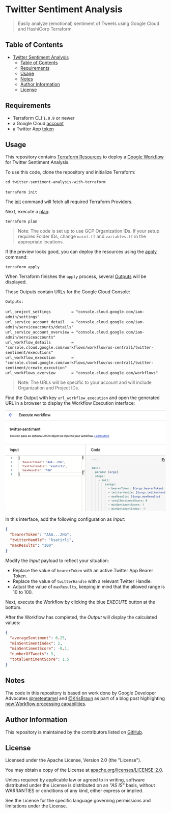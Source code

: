 # Twitter Sentiment Analysis

> Easily analyze (emotional) sentiment of Tweets using Google Cloud and HashiCorp Terraform

## Table of Contents

- [Twitter Sentiment Analysis](#twitter-sentiment-analysis)
  - [Table of Contents](#table-of-contents)
  - [Requirements](#requirements)
  - [Usage](#usage)
  - [Notes](#notes)
  - [Author Information](#author-information)
  - [License](#license)

## Requirements

* Terraform CLI `1.0.9` or newer
* a Google Cloud [account](https://cloud.google.com/gcp)
* a Twitter  App [token](https://developer.twitter.com/en/portal/projects-and-apps)

## Usage

This repository contains [Terraform Resources](https://www.terraform.io) to deploy a [Google Workflow](https://cloud.google.com/workflows) for Twitter Sentiment Analysis.

To use this code, clone the repository and initialize Terraform:

```shell
cd twitter-sentiment-analysis-with-terraform

terraform init
```

The [init](https://www.terraform.io/docs/cli/commands/init.html) command will fetch all required Terraform Providers.

Next, execute a [plan](https://www.terraform.io/docs/cli/commands/plan.html):

```shell
terraform plan
```

> Note: The code is set up to use GCP Organization IDs. If your setup requires Folder IDs, change `maint.tf` and `variables.tf` in the appropriate locations.

If the preview looks good, you can deploy the resources using the [apply](https://www.terraform.io/docs/cli/commands/apply.html) command:

```shell
terraform apply
```

When Terraform finishes the `apply` process, several [Outputs](https://www.terraform.io/docs/language/values/outputs.html) will be displayed.

These Outputs contain URLs for the Google Cloud Console:

```shell
Outputs:

url_project_settings         = "console.cloud.google.com/iam-admin/settings"
url_service_account_detail   = "console.cloud.google.com/iam-admin/serviceaccounts/details"
url_service_account_overview = "console.cloud.google.com/iam-admin/serviceaccounts"
url_workflow_details         = "console.cloud.google.com/workflows/workflow/us-central1/twitter-sentiment/executions"
url_workflow_execution       = "console.cloud.google.com/workflows/workflow/us-central1/twitter-sentiment/create_execution"
url_workflows_overview       = "console.cloud.google.com/workflows"
```

> Note: The URLs will be specific to your account and will include Organization and Project IDs.

Find the Output with key `url_workflow_execution` and open the generated URL in a browser to display the Workflow Execution interface:

![Execute Google Workflow](docs/images/execute-workflow.png)

In this interface, add the following configuration as _Input_:

```json
{
  "bearerToken": "AAA...2Ho",
  "twitterHandle": "ksatirli",
  "maxResults": "100"
}
```

Modify the _Input_ payload to reflect your situation:

* Replace the value of `bearerToken` with an active Twitter App Bearer Token.
* Replace the value of `twitterHandle` with a relevant Twitter Handle.
* Adjust the value of `maxResults`, keeping in mind that the allowed range is 10 to 100.

Next, execute the Workflow by clicking the blue _EXECUTE_ button at the bottom.

After the Workflow has completed, the _Output_ will display the calculated values:

```json
{
  "averageSentiment": 0.25,
  "minSentimentIndex": 2,
  "minSentimentScore": -0.1,
  "numberOfTweets": 5,
  "totalSentimentScore": 1.5
}
```

## Notes

The code in this repository is based on work done by Google Developer Advocates [@meteatamel](https://github.com/meteatamel) and [@KrisBraun](https://github.com/KrisBraun)
as part of a blog post highlighting [new Workflow processing capabilities](https://cloud.google.com/blog/topics/developers-practitioners/analyzing-twitter-sentiment-new-workflows-processing-capabilities).

## Author Information

This repository is maintained by the contributors listed on [GitHub](https://github.com/ksatirli/pagerduty-x-terraform/graphs/contributors).

## License

Licensed under the Apache License, Version 2.0 (the "License").

You may obtain a copy of the License at [apache.org/licenses/LICENSE-2.0](http://www.apache.org/licenses/LICENSE-2.0).

Unless required by applicable law or agreed to in writing, software distributed under the License is distributed on an _"AS IS"_ basis, without WARRANTIES or conditions of any kind, either express or implied.

See the License for the specific language governing permissions and limitations under the License.
